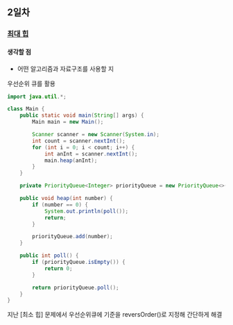 ## 2일차
### [최대 힙](https://www.acmicpc.net/problem/11279)
#### 생각할 점
- 어떤 알고리즘과 자료구조를 사용할 지

우선순위 큐를 활용

```java
import java.util.*;

class Main {
    public static void main(String[] args) {
        Main main = new Main();

        Scanner scanner = new Scanner(System.in);
        int count = scanner.nextInt();
        for (int i = 0; i < count; i++) {
            int anInt = scanner.nextInt();
            main.heap(anInt);
        }
    }

    private PriorityQueue<Integer> priorityQueue = new PriorityQueue<>(Collections.reverseOrder());

    public void heap(int number) {
        if (number == 0) {
            System.out.println(poll());
            return;
        }

        priorityQueue.add(number);
    }

    public int poll() {
        if (priorityQueue.isEmpty()) {
            return 0;
        }

        return priorityQueue.poll();
    }
}
```

지난 [최소 힙] 문제에서 우선순위큐에 기준을 reversOrder()로 지정해 간단하게 해결